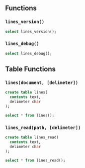 ## Functions

### `lines_version()`

```sql
select lines_version();
```

### `lines_debug()`

```sql
select lines_debug();
```

## Table Functions

### `lines(document, [delimeter])`

```sql
create table lines(
  contents text,
  delimeter char
);
```

```sql
select * from lines();
```

### `lines_read(path, [delimeter])`

```sql
create table lines_read(
  contents text,
  delimeter char
);
```

```sql
select * from lines_read();
```
